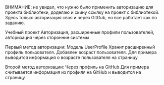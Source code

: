 ВНИМАНИЕ: не увидел, что нужно было применить авторизацию для проекта библиотеки,
доделаю и скину ссылку на проект с библиотекой. Здесь только авторизация своя и через GitGub, но все работает как по заданию.

Учебный проект
Авторизация, расширенные профили пользователей, авторизация через сторонние системы

Первый метод авторизации:
Модель UserProfile
Хранит расширенный профиль пользователя. Добавлен возраст пользователя.
Для примера выводится информация о возрасте пользователя на страницу

Второй метод авторизации:
Через профиль на GitHub
Для примера считывается информация из профиля на GitHub и выводится на страницу